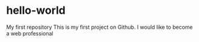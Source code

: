 # hello-world
My first repository
This is my first project on Github.
I would like to become a web professional
